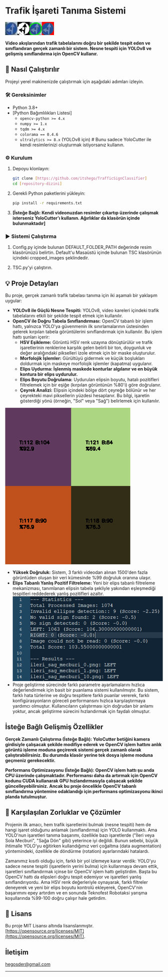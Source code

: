 # Trafik İşareti Tanıma Sistemi

![Proje Debug Resimlerinin Görüntüsü](debug_images.png)

**Video akışlarından trafik tabelalarını doğru bir şekilde tespit eden ve sınıflandıran gerçek zamanlı bir sistem. Nesne tespiti için YOLOv8 ve gelişmiş sınıflandırma için OpenCV kullanır.**

## 🚀 Nasıl Çalıştırılır

Projeyi yerel makinenizde çalıştırmak için aşağıdaki adımları izleyin.

### 🛠️ Gereksinimler

*   Python 3.8+
*   [Python Bağımlılıkları Listesi]
    *   `opencv-python >= 4.x`
    *   `numpy >= 1.x`
    *   `tqdm >= 4.x`
    *   `colorama == 0.4.6`
    *   `ultralytics >= 8.x` (YOLOv8 için) # Bunu sadece YoloCutter ile kendi resimlerinizi oluşturmak istiyorsanız kullanın.
### ⚙️ Kurulum

1.  Depoyu klonlayın:
    ```bash
    git clone [https://github.com/itshego/TrafficSignClassifier]
    cd [repository-dizini]
    ```
2.  Gerekli Python paketlerini yükleyin:
    ```bash
    pip install -r requirements.txt
    ```
3.  **[İsteğe Bağlı: Kendi videonuzdan resimler çıkartıp üzerinde çalışmak isterseniz YoloCutter'ı kullanın. Ağırlıklar da klasörün içinde bulunmaktadır]**

### ▶️ Sistemi Çalıştırma

1.  Config.py içinde bulunan DEFAULT_FOLDER_PATH değerinde resim klasörünüzü belirtin. 
Default'u Masaüstü içinde bulunan TSC klasörünün içindeki cropped_images şeklindedir.

2.  TSC.py'yi çalıştırın.

## 💡 Proje Detayları

Bu proje, gerçek zamanlı trafik tabelası tanıma için iki aşamalı bir yaklaşım uygular:

*   **YOLOv8 ile Güçlü Nesne Tespiti:** YOLOv8, video kareleri içindeki trafik tabelalarını etkili bir şekilde tespit etmek için kullanılır.
*   **OpenCV ile Doğru Tabela Sınıflandırması:**  OpenCV tabanlı bir işlem hattı, yalnızca YOLO'ya güvenmenin ilk sınırlamalarının üstesinden gelerek kırpılan tabela görüntülerini sınıflandırmak için kullanılır. Bu işlem hattı şunları içerir:
    *   **HSV Eşikleme:** Görüntü HSV renk uzayına dönüştürülür ve trafik işaretlerinin renklerine karşılık gelen belirli bir ton, doygunluk ve değer aralığındaki pikselleri izole etmek için bir maske oluşturulur.
    *   **Morfolojik İşlemler:** Gürültüyü gidermek ve küçük boşlukları doldurmak için maskeye morfolojik işlemler (kapatma) uygulanır.
    *   **Elips Uydurma: İşlenmiş maskede konturlar algılanır ve en büyük kontura bir elips uydurulur.**
    *   **Elips Boyutu Doğrulama:** Uydurulan elipsin boyutu, hatalı pozitifleri filtrelemek için bir eşiğe (kırpılan görüntünün %80'i) göre doğrulanır.
    *   **Çeyrek Analizi:** Elipsin içindeki bölge dört çeyreğe bölünür ve her çeyrekteki mavi piksellerin yüzdesi hesaplanır. Bu bilgi, işaretin gösterdiği yönü (örneğin, "Sol" veya "Sağ") belirlemek için kullanılır.
      
![Proje Result Görüntüsü2](quadrant_analysis.png)

*   **Yüksek Doğruluk:** Sistem, 3 farklı videodan alınan 1500'den fazla görüntüden oluşan bir veri kümesinde %99 doğruluk oranına ulaşır.
*   **Elips Tabanlı Yanlış Pozitif Filtreleme:** Yeni bir elips tabanlı filtreleme mekanizması, tanımlanan elipsin tabela şekliyle yakından eşleşmediği tespitleri reddederek yanlış pozitifleri azaltır.
![Proje Output Görüntüsü3](system_output.png)
* Proje geliştirme sürecinde farklı parametre ayarlamalarını hızlıca değerlendirmek için basit bir puanlama sistemi kullanılmıştır. Bu sistem, farklı hata türlerine ve doğru tespitlere farklı puanlar vererek, farklı konfigürasyonların göreceli performansını hızlıca karşılaştırmaya yardımcı olmuştur. Kullanıcıların çalıştırması için doğrudan bir anlamı yoktur, ancak geliştirme sürecini hızlandırmak için faydalı olmuştur.

## İsteğe Bağlı Gelişmiş Özellikler

**Gerçek Zamanlı Çalıştırma (İsteğe Bağlı): YoloCutter betiğini kamera girdisiyle çalışacak şekilde modifiye ederek ve OpenCV işlem hattını anlık görüntü işleme moduna geçirerek sistemi gerçek zamanlı olarak çalıştırabilirsiniz. Bu durumda klasör yerine tek dosya işleme moduna geçmeniz gerekecektir.**

**Performans Optimizasyonu (İsteğe Bağlı): OpenCV işlem hattı şu anda CPU üzerinde çalışmaktadır. Performansı daha da artırmak için OpenCV kodunu CUDA kullanarak GPU hızlandırmasıyla çalışacak şekilde güncelleyebilirsiniz. Ancak bu proje öncelikle OpenCV tabanlı sınıflandırma yöntemine odaklandığı için performans optimizasyonu ikinci planda tutulmuştur.**

## 🚧 Karşılaşılan Zorluklar ve Çözümler

Projenin ilk amacı, hem trafik işaretlerini bulmak (nesne tespiti) hem de hangi işaret olduğunu anlamak (sınıflandırma) için YOLO kullanmaktı. Ama YOLO'nun işaretleri tanıma başarımı, özellikle bazı işaretlerde ("İleri veya Sola Mecburi", "Sağa Dön" gibi) yeterince iyi değildi. Bunun sebebi, büyük ihtimalle YOLO'yu eğitirken kullandığımız veri çoğaltma (data augmentation) yöntemindeki, özellikle de döndürme (rotation) ayarlarındaki hatalardı.

Zamanımız kısıtlı olduğu için, farklı bir yol izlemeye karar verdik: YOLO'yu sadece nesne tespiti (işaretlerin yerini bulma) için kullanmaya devam ettik, işaretleri sınıflandırmak içinse bir OpenCV işlem hattı geliştirdim. Başta bu OpenCV hattı da elipsleri doğru tespit edemiyor ve işaretleri yanlış sınıflandırıyordu. Ama HSV renk değerleriyle oynayarak, farklı filtreler deneyerek ve yeni bir elips boyutu kontrolü ekleyerek, OpenCV'nin başarımını epey artırdım ve en sonunda Teknofest Robotaksi yarışma koşullarında %99-100 doğru çalışır hale getirdim.

## 📜 Lisans

Bu proje MIT Lisansı altında lisanslanmıştır.
[https://opensource.org/licenses/MIT](https://opensource.org/licenses/MIT).

## İletişim

hegosder@gmail.com

---
